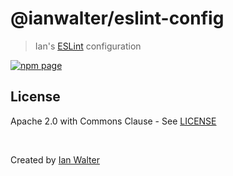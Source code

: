 # @ianwalter/eslint-config
> Ian's [ESLint][eslintUrl] configuration

[![npm page][npmImage]][npmUrl]

## License

Apache 2.0 with Commons Clause - See [LICENSE][licenseUrl]

&nbsp;

Created by [Ian Walter](https://iankwalter.com)

[eslintUrl]: https://eslint.org/
[npmImage]: https://img.shields.io/npm/v/@ianwalter/eslint-config.svg
[npmUrl]: https://www.npmjs.com/package/@ianwalter/eslint-config
[licenseUrl]: https://github.com/ianwalter/eslint-config/blob/master/LICENSE
